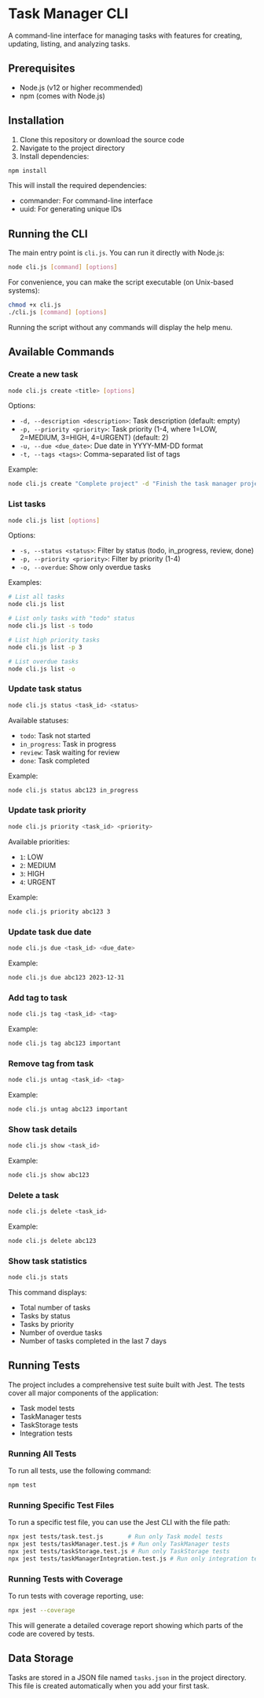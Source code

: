 # Task Manager CLI

A command-line interface for managing tasks with features for creating, updating, listing, and analyzing tasks.

## Prerequisites

- Node.js (v12 or higher recommended)
- npm (comes with Node.js)

## Installation

1. Clone this repository or download the source code
2. Navigate to the project directory
3. Install dependencies:

```bash
npm install
```

This will install the required dependencies:
- commander: For command-line interface
- uuid: For generating unique IDs

## Running the CLI

The main entry point is `cli.js`. You can run it directly with Node.js:

```bash
node cli.js [command] [options]
```

For convenience, you can make the script executable (on Unix-based systems):

```bash
chmod +x cli.js
./cli.js [command] [options]
```

Running the script without any commands will display the help menu.

## Available Commands

### Create a new task

```bash
node cli.js create <title> [options]
```

Options:
- `-d, --description <description>`: Task description (default: empty)
- `-p, --priority <priority>`: Task priority (1-4, where 1=LOW, 2=MEDIUM, 3=HIGH, 4=URGENT) (default: 2)
- `-u, --due <due_date>`: Due date in YYYY-MM-DD format
- `-t, --tags <tags>`: Comma-separated list of tags

Example:
```bash
node cli.js create "Complete project" -d "Finish the task manager project" -p 3 -u 2023-12-31 -t "work,coding,important"
```

### List tasks

```bash
node cli.js list [options]
```

Options:
- `-s, --status <status>`: Filter by status (todo, in_progress, review, done)
- `-p, --priority <priority>`: Filter by priority (1-4)
- `-o, --overdue`: Show only overdue tasks

Examples:
```bash
# List all tasks
node cli.js list

# List only tasks with "todo" status
node cli.js list -s todo

# List high priority tasks
node cli.js list -p 3

# List overdue tasks
node cli.js list -o
```

### Update task status

```bash
node cli.js status <task_id> <status>
```

Available statuses:
- `todo`: Task not started
- `in_progress`: Task in progress
- `review`: Task waiting for review
- `done`: Task completed

Example:
```bash
node cli.js status abc123 in_progress
```

### Update task priority

```bash
node cli.js priority <task_id> <priority>
```

Available priorities:
- `1`: LOW
- `2`: MEDIUM
- `3`: HIGH
- `4`: URGENT

Example:
```bash
node cli.js priority abc123 3
```

### Update task due date

```bash
node cli.js due <task_id> <due_date>
```

Example:
```bash
node cli.js due abc123 2023-12-31
```

### Add tag to task

```bash
node cli.js tag <task_id> <tag>
```

Example:
```bash
node cli.js tag abc123 important
```

### Remove tag from task

```bash
node cli.js untag <task_id> <tag>
```

Example:
```bash
node cli.js untag abc123 important
```

### Show task details

```bash
node cli.js show <task_id>
```

Example:
```bash
node cli.js show abc123
```

### Delete a task

```bash
node cli.js delete <task_id>
```

Example:
```bash
node cli.js delete abc123
```

### Show task statistics

```bash
node cli.js stats
```

This command displays:
- Total number of tasks
- Tasks by status
- Tasks by priority
- Number of overdue tasks
- Number of tasks completed in the last 7 days

## Running Tests

The project includes a comprehensive test suite built with Jest. The tests cover all major components of the application:

- Task model tests
- TaskManager tests
- TaskStorage tests
- Integration tests

### Running All Tests

To run all tests, use the following command:

```bash
npm test
```

### Running Specific Test Files

To run a specific test file, you can use the Jest CLI with the file path:

```bash
npx jest tests/task.test.js       # Run only Task model tests
npx jest tests/taskManager.test.js # Run only TaskManager tests
npx jest tests/taskStorage.test.js # Run only TaskStorage tests
npx jest tests/taskManagerIntegration.test.js # Run only integration tests
```

### Running Tests with Coverage

To run tests with coverage reporting, use:

```bash
npx jest --coverage
```

This will generate a detailed coverage report showing which parts of the code are covered by tests.

## Data Storage

Tasks are stored in a JSON file named `tasks.json` in the project directory. This file is created automatically when you add your first task.
